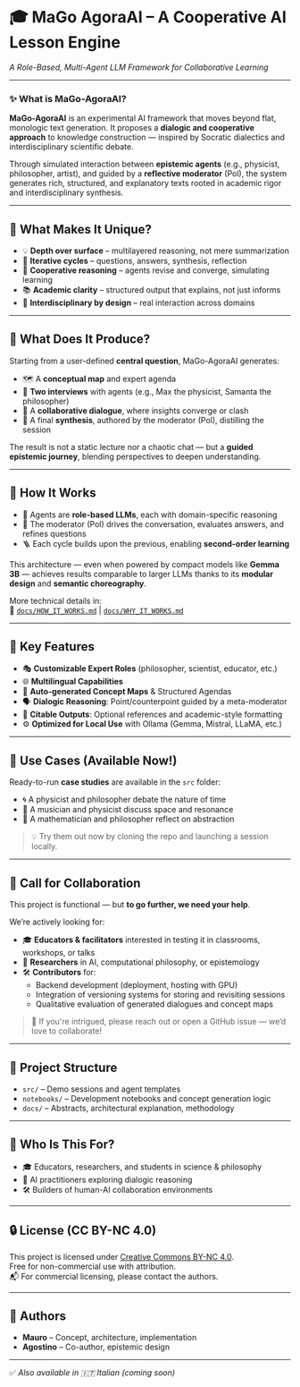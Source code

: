 # 🎓 MaGo AgoraAI – A Cooperative AI Lesson Engine  
_A Role-Based, Multi-Agent LLM Framework for Collaborative Learning_

---

### ✨ What is MaGo-AgoraAI?

**MaGo-AgoraAI** is an experimental AI framework that moves beyond flat, monologic text generation. It proposes a **dialogic and cooperative approach** to knowledge construction — inspired by Socratic dialectics and interdisciplinary scientific debate.

Through simulated interaction between **epistemic agents** (e.g., physicist, philosopher, artist), and guided by a **reflective moderator** (Pol), the system generates rich, structured, and explanatory texts rooted in academic rigor and interdisciplinary synthesis.

---

## 🎯 What Makes It Unique?

- 💡 **Depth over surface** – multilayered reasoning, not mere summarization  
- 🧭 **Iterative cycles** – questions, answers, synthesis, reflection  
- 🧠 **Cooperative reasoning** – agents revise and converge, simulating learning  
- 📚 **Academic clarity** – structured output that explains, not just informs  
- 🧩 **Interdisciplinary by design** – real interaction across domains

---

## 🧪 What Does It Produce?

Starting from a user-defined **central question**, MaGo-AgoraAI generates:

- 🗺️ A **conceptual map** and expert agenda  
- 🎤 **Two interviews** with agents (e.g., Max the physicist, Samanta the philosopher)  
- 🤝 A **collaborative dialogue**, where insights converge or clash  
- 🧾 A final **synthesis**, authored by the moderator (Pol), distilling the session  

The result is not a static lecture nor a chaotic chat — but a **guided epistemic journey**, blending perspectives to deepen understanding.

---

## 🔧 How It Works

- 🧠 Agents are **role-based LLMs**, each with domain-specific reasoning  
- 🤖 The moderator (Pol) drives the conversation, evaluates answers, and refines questions  
- 🪜 Each cycle builds upon the previous, enabling **second-order learning**

This architecture — even when powered by compact models like **Gemma 3B** — achieves results comparable to larger LLMs thanks to its **modular design** and **semantic choreography**.

More technical details in:  
📄 [`docs/HOW_IT_WORKS.md`](docs/HOW_IT_WORKS.md) | [`docs/WHY_IT_WORKS.md`](docs/WHY_IT_WORKS.md)

---

## 🌟 Key Features

- 🎭 **Customizable Expert Roles** (philosopher, scientist, educator, etc.)  
- 🌐 **Multilingual Capabilities**  
- 🧠 **Auto-generated Concept Maps** & Structured Agendas  
- 🗣️ **Dialogic Reasoning**: Point/counterpoint guided by a meta-moderator  
- 🧾 **Citable Outputs**: Optional references and academic-style formatting  
- ⚙️ **Optimized for Local Use** with Ollama (Gemma, Mistral, LLaMA, etc.)

---

## 🧬 Use Cases (Available Now!)

Ready-to-run **case studies** are available in the `src` folder:  
- 🌀 A physicist and philosopher debate the nature of time  
- 🎼 A musician and physicist discuss space and resonance  
- 📐 A mathematician and philosopher reflect on abstraction  

> 💡 Try them out now by cloning the repo and launching a session locally.

---

## 🤝 Call for Collaboration

This project is functional — but **to go further, we need your help**.

We’re actively looking for:

- 🎓 **Educators & facilitators** interested in testing it in classrooms, workshops, or talks  
- 🧠 **Researchers** in AI, computational philosophy, or epistemology  
- 🛠️ **Contributors** for:
  - Backend development (deployment, hosting with GPU)  
  - Integration of versioning systems for storing and revisiting sessions  
  - Qualitative evaluation of generated dialogues and concept maps  

> 📨 If you're intrigued, please reach out or open a GitHub issue — we’d love to collaborate!

---

## 📂 Project Structure

- `src/` – Demo sessions and agent templates  
- `notebooks/` – Development notebooks and concept generation logic  
- `docs/` – Abstracts, architectural explanation, methodology  

---

## 👥 Who Is This For?

- 🎓 Educators, researchers, and students in science & philosophy  
- 🤖 AI practitioners exploring dialogic reasoning  
- 🛠️ Builders of human-AI collaboration environments  

---

## 🔒 License (CC BY-NC 4.0)

This project is licensed under [Creative Commons BY-NC 4.0](https://creativecommons.org/licenses/by-nc/4.0/).  
Free for non-commercial use with attribution.  
📬 For commercial licensing, please contact the authors.

---

## 🧾 Authors

- **Mauro** – Concept, architecture, implementation  
- **Agostino** – Co-author, epistemic design  

---

✅ *Also available in 🇮🇹 Italian (coming soon)*  


